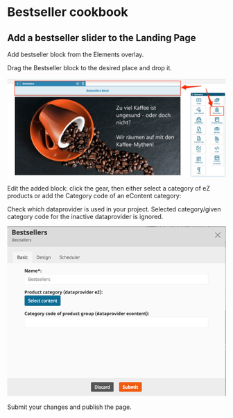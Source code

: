 # Bestseller cookbook

## Add a bestseller slider to the Landing Page

Add bestseller block from the Elements overlay.
    
Drag the Bestseller block to the desired place and drop it.
    
![](../img/bestseller_1.jpg)
    
Edit the added block: click the gear, then either select a category of eZ products or add the Category code of an eContent category:

Check which dataprovider is used in your project. Selected category/given category code for the inactive dataprovider is ignored.

![](../img/bestseller_2.png)

Submit your changes and publish the page.
